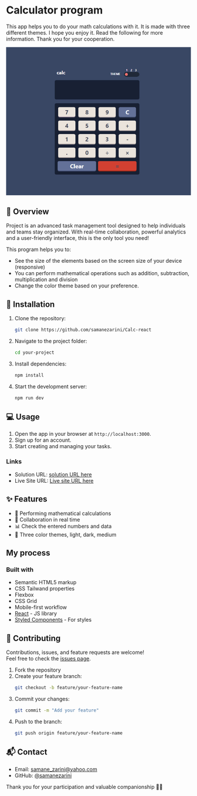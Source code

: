 # Calculator program
This app helps you to do your math calculations with it. It is made with three different themes. I hope you enjoy it. Read the following for more information. Thank you for your cooperation.

![Design preview for the Calculator app coding challenge](./src/themes/desktop-preview.jpg)

## 🌟 Overview
Project is an advanced task management tool designed to help individuals and teams stay organized. With real-time collaboration, powerful analytics and a user-friendly interface, this is the only tool you need!

This program helps you to:
- See the size of the elements based on the screen size of your device (responsive)
- You can perform mathematical operations such as addition, subtraction, multiplication and division
- Change the color theme based on your preference.



## 🚀 Installation

1. Clone the repository:
   ```bash
   git clone https://github.com/samanezarini/Calc-react
   
2. Navigate to the project folder:
   ```bash
   cd your-project

3. Install dependencies:
   ```bash   
   npm install
   
4. Start the development server: 
   ```bash
   npm run dev


## 💻 Usage
1. Open the app in your browser at `http://localhost:3000`.
2. Sign up for an account.
3. Start creating and managing your tasks.

### Links

- Solution URL: [solution URL here](https://github.com/samanezarini/Calc-react)
- Live Site URL: [Live site URL here](https://calc-react-delta.vercel.app/)


## ✨ Features
- 📆 Performing mathematical calculations
- 👥 Collaboration in real time
- 📊 Check the entered numbers and data
- 🌙 Three color themes, light, dark, medium


## My process

### Built with

- Semantic HTML5 markup
- CSS Tailwand properties
- Flexbox
- CSS Grid
- Mobile-first workflow
- [React](https://reactjs.org/) - JS library
- [Styled Components](https://styled-components.com/) - For styles

## 🤝 Contributing
Contributions, issues, and feature requests are welcome!  
Feel free to check the [issues page](https://github.com/your-username/your-project/issues).

1. Fork the repository
2. Create your feature branch:
   ```bash
   git checkout -b feature/your-feature-name
3. Commit your changes:
   ```bash 
   git commit -m "Add your feature"

4. Push to the branch:
   ```bash
   git push origin feature/your-feature-name

## 📬 Contact
- Email: samane_zarini@yahoo.com
- GitHub: [@samanezarini](https://github.com/samanezarini)

Thank you for your participation and valuable companionship 🎈💐
